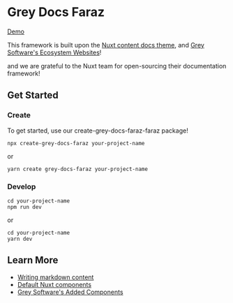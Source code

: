 # Grey Docs Faraz



[Demo](farazahmadkhan.me)



This framework is built upon the [Nuxt content docs theme](https://content.nuxtjs.org/themes/docs/), and [Grey Software's Ecosystem Websites](https://org.grey.software/ecosystem/)!

and we are grateful
to the Nuxt team for open-sourcing their documentation framework!

## Get Started

### Create

To get started, use our create-grey-docs-faraz-faraz package!

```
npx create-grey-docs-faraz your-project-name
```

or

```
yarn create grey-docs-faraz your-project-name
```

### Develop

```
cd your-project-name
npm run dev
```

or

```
cd your-project-name
yarn dev
```

## Learn More

- [Writing markdown content](https://content.nuxtjs.org/writing#markdown)
- [Default Nuxt components](https://content.nuxtjs.org/themes/docs#components)
- [Grey Software's Added Components](https://grey-docs-faraz.grey.software/components)
